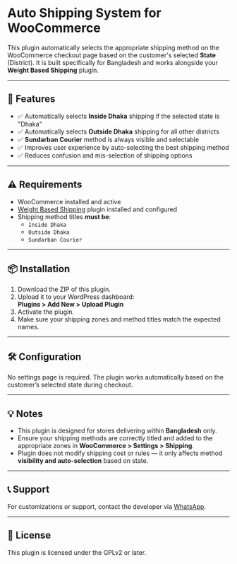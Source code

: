 # Auto Shipping System for WooCommerce

This plugin automatically selects the appropriate shipping method on the WooCommerce checkout page based on the customer's selected **State** (District). It is built specifically for Bangladesh and works alongside your **Weight Based Shipping** plugin.

---

## 🚀 Features

- ✅ Automatically selects **Inside Dhaka** shipping if the selected state is "Dhaka"
- ✅ Automatically selects **Outside Dhaka** shipping for all other districts
- ✅ **Sundarban Courier** method is always visible and selectable
- ✅ Improves user experience by auto-selecting the best shipping method
- ✅ Reduces confusion and mis-selection of shipping options

---

## ⚠️ Requirements

- WooCommerce installed and active
- [Weight Based Shipping](https://wordpress.org/plugins/weight-based-shipping/) plugin installed and configured
- Shipping method titles **must be**:
  - `Inside Dhaka`
  - `Outside Dhaka`
  - `Sundarban Courier`

---

## 📦 Installation

1. Download the ZIP of this plugin.
2. Upload it to your WordPress dashboard:  
   **Plugins > Add New > Upload Plugin**
3. Activate the plugin.
4. Make sure your shipping zones and method titles match the expected names.

---

## 🛠️ Configuration

No settings page is required. The plugin works automatically based on the customer’s selected state during checkout.

---

## 💡 Notes

- This plugin is designed for stores delivering within **Bangladesh** only.
- Ensure your shipping methods are correctly titled and added to the appropriate zones in **WooCommerce > Settings > Shipping**.
- Plugin does not modify shipping cost or rules — it only affects method **visibility and auto-selection** based on state.

---

## 📞 Support

For customizations or support, contact the developer via [WhatsApp](https://wa.me/8801798930232).

---

## 📄 License

This plugin is licensed under the GPLv2 or later.

